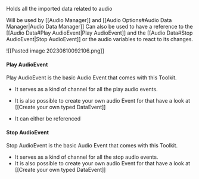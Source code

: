 Holds all the imported data related to audio

Will be used by [[Audio Manager]] and [[Audio Options#Audio Data Manager|Audio Data Manager]]
Can also be used to have a reference to the [[Audio Data#Play AudioEvent|Play AudioEvent]] and the [[Audio Data#Stop AudioEvent|Stop AudioEvent]] or the audio variables to react to its changes. 

![[Pasted image 20230810092106.png]]

#### Play AudioEvent

Play AudioEvent is the basic Audio Event that comes with this Toolkit.
-  It serves as a kind of channel for all the play audio events.
-  It is also possible to create your own audio Event for that have a look at [[Create your own typed DataEvent]]

- It can either be referenced 
#### Stop AudioEvent

Stop AudioEvent is the basic Audio Event that comes with this Toolkit.
-  It serves as a kind of channel for all the stop audio events.
-  It is also possible to create your own audio Event for that have a look at [[Create your own typed DataEvent]]